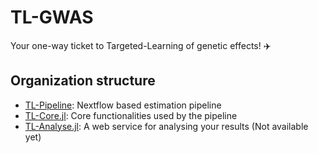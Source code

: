 # TL-GWAS

Your one-way ticket to Targeted-Learning of genetic effects! ✈️

## Organization structure

- [TL-Pipeline](https://github.com/TL-GWAS/TL-Pipeline): Nextflow based estimation pipeline
- [TL-Core.jl](https://github.com/TL-GWAS/TL-Core.jl): Core functionalities used by the pipeline
- [TL-Analyse.jl](https://github.com/TL-GWAS/TL-Analyse.jl): A web service for analysing your results (Not available yet)

